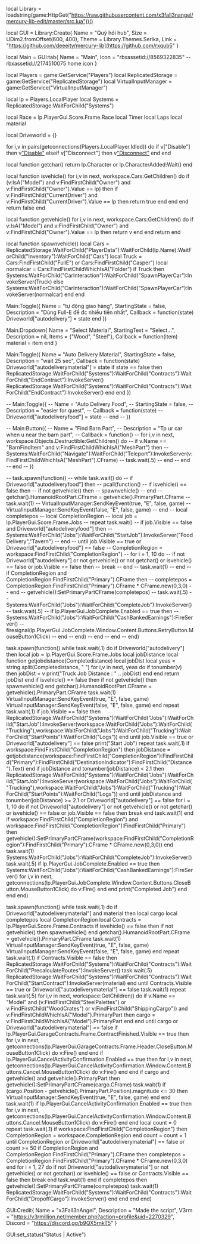 local Library = loadstring(game:HttpGet("https://raw.githubusercontent.com/x3fall3nangel/mercury-lib-edit/master/src.lua"))()

local GUI = Library:Create{
    Name = "Quý hói hub",
    Size = UDim2.fromOffset(600, 400),
    Theme = Library.Themes.Serika,
    Link = "https://github.com/deeeity/mercury-lib](https://github.com/rxqub5"
}

local Main = GUI:tab{
    Name = "Main",
    Icon = "rbxassetid://8569322835" -- rbxassetid://2174510075 home icon
}

local Players = game:GetService("Players")
local ReplicatedStorage = game:GetService("ReplicatedStorage")
local VirtualInputManager = game:GetService("VirtualInputManager")

local lp = Players.LocalPlayer
local Systems = ReplicatedStorage:WaitForChild("Systems")

local Race = lp.PlayerGui.Score.Frame.Race
local Timer
local Laps
local material

local Driveworld = {}

for i,v in pairs(getconnections(Players.LocalPlayer.Idled)) do
    if v["Disable"] then
        v["Disable"](v)
    elseif v["Disconnect"] then
        v["Disconnect"](v)
    end
end

local function getchar()
    return lp.Character or lp.CharacterAdded:Wait()
end

local function isvehicle()
    for i,v in next, workspace.Cars:GetChildren() do
        if (v:IsA("Model") and v:FindFirstChild("Owner") and v:FindFirstChild("Owner").Value == lp) then
            if v:FindFirstChild("CurrentDriver") and v:FindFirstChild("CurrentDriver").Value == lp then
                return true
            end
        end
    end
    return false
end

local function getvehicle()
    for i,v in next, workspace.Cars:GetChildren() do
        if v:IsA("Model") and v:FindFirstChild("Owner") and v:FindFirstChild("Owner").Value == lp then
            return v
        end
    end
    return
end

local function spawnvehicle()
    local Cars = ReplicatedStorage:WaitForChild("PlayerData"):WaitForChild(lp.Name):WaitForChild("Inventory"):WaitForChild("Cars")
    local Truck = Cars:FindFirstChild("FullE") or Cars:FindFirstChild("Casper")
    local normalcar = Cars:FindFirstChildWhichIsA("Folder")
    if Truck then
        Systems:WaitForChild("CarInteraction"):WaitForChild("SpawnPlayerCar"):InvokeServer(Truck)
    else
        Systems:WaitForChild("CarInteraction"):WaitForChild("SpawnPlayerCar"):InvokeServer(normalcar)
    end
end


Main:Toggle({
    Name = "tự động giao hàng",
	StartingState = false,
    Description = "Dùng Full-E để đc nhiều tiền nhất",
	Callback = function(state)
        Driveworld["autodelivery"] = state
    end
})

Main:Dropdown{
    Name = "Select Material",
    StartingText = "Select...",
    Description = nil,
    Items = {"Wood", "Steel"},
    Callback = function(item)
        material = item
    end
}

Main:Toggle({
    Name = "Auto Delivery Material",
	StartingState = false,
    Description = "wait 25 sec",
	Callback = function(state)
        Driveworld["autodeliverymaterial"] = state
        if state == false then
            ReplicatedStorage:WaitForChild("Systems"):WaitForChild("Contracts"):WaitForChild("EndContract"):InvokeServer()
            ReplicatedStorage:WaitForChild("Systems"):WaitForChild("Contracts"):WaitForChild("EndContract"):InvokeServer()
        end
    end
})

-- Main:Toggle({
--     Name = "Auto Delivery Food",
-- 	StartingState = false,
--     Description = "easier for quest",
-- 	Callback = function(state)
--         Driveworld["autodeliveryfood"] = state
--     end
-- })

-- Main:Button({
--     Name = "Find Barn Part",
--     Description = "Tp ur car when u near the barn part",
-- 	Callback = function()
--         for i,v in next, workspace.Objects.Destructible:GetChildren() do
--             if v.Name == "BarnFindItem" and v:FindFirstChildWhichIsA("MeshPart") then
--                 Systems:WaitForChild("Navigate"):WaitForChild("Teleport"):InvokeServer(v:FindFirstChildWhichIsA("MeshPart").CFrame)
--                 task.wait(.5)
--             end
--         end
--     end
-- })

-- task.spawn(function()
--     while task.wait() do
--         if Driveworld["autodeliveryfood"] then
--             pcall(function()
--                 if isvehicle() == false then
--                     if not getvehicle() then
--                         spawnvehicle()
--                     end
--                     getchar().HumanoidRootPart.CFrame = getvehicle().PrimaryPart.CFrame
--                     task.wait(1)
--                     VirtualInputManager:SendKeyEvent(true, "E", false, game)
--                     VirtualInputManager:SendKeyEvent(false, "E", false, game)
--                 end
--                 local completepos
--                 local CompletionRegion
--                 local job = lp.PlayerGui.Score.Frame.Jobs
--                 repeat task.wait()
--                     if job.Visible == false and Driveworld["autodeliveryfood"] then
--                         Systems:WaitForChild("Jobs"):WaitForChild("StartJob"):InvokeServer("FoodDelivery","Tavern")
--                     end
--                 until job.Visible == true or Driveworld["autodeliveryfood"] == false
--                 CompletionRegion = workspace:FindFirstChild("CompletionRegion")
--                 for i = 1, 10 do
--                     if not Driveworld["autodelivery"] or not getvehicle() or not getchar() or isvehicle() == false or job.Visible == false then
--                         break
--                     end
--                     task.wait(1)
--                 end
--                 if CompletionRegion and CompletionRegion:FindFirstChild("Primary").CFrame then
--                     completepos = CompletionRegion:FindFirstChild("Primary").CFrame * CFrame.new(0,3,0) 
--                 end
--                 getvehicle():SetPrimaryPartCFrame(completepos)
--                 task.wait(.5)
--                 Systems:WaitForChild("Jobs"):WaitForChild("CompleteJob"):InvokeServer()
--                 task.wait(.5)
--                 if lp.PlayerGui.JobComplete.Enabled == true then
--                     Systems:WaitForChild("Jobs"):WaitForChild("CashBankedEarnings"):FireServer()
--                     firesignal(lp.PlayerGui.JobComplete.Window.Content.Buttons.RetryButton.MouseButton1Click)
--                 end
--             end)
--         end
--     end
-- end)

task.spawn(function()
    while task.wait(.1) do
        if Driveworld["autodelivery"] then
            local job = lp.PlayerGui.Score.Frame.Jobs
            local jobDistance
            local function getjobdistance(Completedistance)
                local jobDist
                local yeas = string.split(Completedistance, " ")
                for i,v in next, yeas do
                    if tonumber(v) then
                        jobDist = v
                        print("Truck Job Distance : " .. jobDist)
                    end
                end
                return jobDist
            end
            if isvehicle() == false then
                if not getvehicle() then
                    spawnvehicle()
                end
                getchar().HumanoidRootPart.CFrame = getvehicle().PrimaryPart.CFrame
                task.wait(1)
                VirtualInputManager:SendKeyEvent(true, "E", false, game)
                VirtualInputManager:SendKeyEvent(false, "E", false, game)
            end
            repeat task.wait(.1)
                if job.Visible == false then
                    ReplicatedStorage:WaitForChild("Systems"):WaitForChild("Jobs"):WaitForChild("StartJob"):InvokeServer(workspace:WaitForChild("Jobs"):WaitForChild("Trucking"),workspace:WaitForChild("Jobs"):WaitForChild("Trucking"):WaitForChild("StartPoints"):WaitForChild("Logs"))
                end
            until job.Visible == true or Driveworld["autodelivery"] == false
            print("Start Job")
            repeat task.wait(.1)
                if workspace:FindFirstChild("CompletionRegion") then
                    jobDistance = getjobdistance(workspace:FindFirstChild("CompletionRegion"):FindFirstChild("Primary"):FindFirstChild("DestinationIndicator"):FindFirstChild("Distance").Text)
                end
                if jobDistance and tonumber(jobDistance) < 2.1 then
                    ReplicatedStorage:WaitForChild("Systems"):WaitForChild("Jobs"):WaitForChild("StartJob"):InvokeServer(workspace:WaitForChild("Jobs"):WaitForChild("Trucking"),workspace:WaitForChild("Jobs"):WaitForChild("Trucking"):WaitForChild("StartPoints"):WaitForChild("Logs"))
                end
            until jobDistance and tonumber(jobDistance) >= 2.1 or Driveworld["autodelivery"] == false
            for i = 1, 10 do
                if not Driveworld["autodelivery"] or not getvehicle() or not getchar() or isvehicle() == false or job.Visible == false then
                    break
                end
                task.wait(1)
            end
            if workspace:FindFirstChild("CompletionRegion") and workspace:FindFirstChild("CompletionRegion"):FindFirstChild("Primary") then
                getvehicle():SetPrimaryPartCFrame(workspace:FindFirstChild("CompletionRegion"):FindFirstChild("Primary").CFrame * CFrame.new(0,3,0))
            end
            task.wait(1)
            Systems:WaitForChild("Jobs"):WaitForChild("CompleteJob"):InvokeServer()
            task.wait(.5)
            if lp.PlayerGui.JobComplete.Enabled == true then
                Systems:WaitForChild("Jobs"):WaitForChild("CashBankedEarnings"):FireServer()
                for i,v in next, getconnections(lp.PlayerGui.JobComplete.Window.Content.Buttons.CloseButton.MouseButton1Click) do
                    v:Fire()
                end
            end
            print("Completed Job")
        end
    end
end)

task.spawn(function()
    while task.wait(.1) do
        if Driveworld["autodeliverymaterial"] and material then
            local cargo
            local completepos
            local CompletionRegion
            local Contracts = lp.PlayerGui.Score.Frame.Contracts
            if isvehicle() == false then
                if not getvehicle() then
                    spawnvehicle()
                end
                getchar().HumanoidRootPart.CFrame = getvehicle().PrimaryPart.CFrame
                task.wait(1)
                VirtualInputManager:SendKeyEvent(true, "E", false, game)
                VirtualInputManager:SendKeyEvent(false, "E", false, game)
            end
            repeat task.wait(.1)
                if Contracts.Visible == false then
                    ReplicatedStorage:WaitForChild("Systems"):WaitForChild("Contracts"):WaitForChild("PrecalculateRoutes"):InvokeServer()
                    task.wait(.5)        
                    ReplicatedStorage:WaitForChild("Systems"):WaitForChild("Contracts"):WaitForChild("StartContract"):InvokeServer(material)
                end
            until Contracts.Visible == true or Driveworld["autodeliverymaterial"] == false
            task.wait(1)
            repeat task.wait(.5)
                for i,v in next, workspace:GetChildren() do
                    if v.Name == "Model" and (v:FindFirstChild("SteelPalettes") or v:FindFirstChild("WoodCrates") or v:FindFirstChild("ShippingCargo")) and v:FindFirstChildWhichIsA("Model").PrimaryPart then
                        cargo = v:FindFirstChildWhichIsA("Model").PrimaryPart
                    end
                end
            until cargo or Driveworld["autodeliverymaterial"] == false
            if lp.PlayerGui.GarageContracts.Frame.ContractFinished.Visible == true then
                for i,v in next, getconnections(lp.PlayerGui.GarageContracts.Frame.Header.CloseButton.MouseButton1Click) do
                    v:Fire()
                end
            end
            if lp.PlayerGui.CancelActivityConfirmation.Enabled == true then
                for i,v in next, getconnections(lp.PlayerGui.CancelActivityConfirmation.Window.Content.Buttons.Cancel.MouseButton1Click) do
                    v:Fire()
                end
            end
            if cargo and getvehicle() and getvehicle().PrimaryPart then
                getvehicle():SetPrimaryPartCFrame(cargo.CFrame)
                task.wait(1)
                if (cargo.Position - getvehicle().PrimaryPart.Position).magnitude <= 30 then
                    VirtualInputManager:SendKeyEvent(true, "E", false, game)
                end
            end
            task.wait(1)
            if lp.PlayerGui.CancelActivityConfirmation.Enabled == true then
                for i,v in next, getconnections(lp.PlayerGui.CancelActivityConfirmation.Window.Content.Buttons.Cancel.MouseButton1Click) do
                    v:Fire()
                end
            end
            local count = 0
            repeat task.wait(.1)
                if workspace:FindFirstChild("CompletionRegion") then
                    CompletionRegion = workspace.CompletionRegion
                end
                count = count + 1
            until CompletionRegion or Driveworld["autodeliverymaterial"] == false or count >= 50
            if CompletionRegion and CompletionRegion:FindFirstChild("Primary").CFrame then
                completepos = CompletionRegion:FindFirstChild("Primary").CFrame * CFrame.new(0,3,0)
            end
            for i = 1, 27 do
                if not Driveworld["autodeliverymaterial"] or not getvehicle() or not getchar() or isvehicle() == false or Contracts.Visible == false then
                    break
                end
                task.wait(1)
            end
            if completepos then
                getvehicle():SetPrimaryPartCFrame(completepos)
                task.wait(1)
                ReplicatedStorage:WaitForChild("Systems"):WaitForChild("Contracts"):WaitForChild("DropoffCargo"):InvokeServer()
            end
        end
    end
end)

GUI:Credit{
    Name = "x3Fall3nAngel",
    Description = "Made the script",
    V3rm = "https://v3rmillion.net/member.php?action=profile&uid=2270329",
    Discord = "https://discord.gg/b9QX5rnkT5"
}

GUI:set_status("Status | Active")
